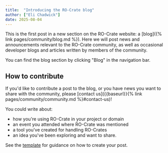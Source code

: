 ```yaml
---
title:  "Introducing the RO-Crate blog"
author: ["Eli Chadwick"]
date: 2025-08-04
---
```


This is the first post in a new section on the RO-Crate website: a [blog]({% link pages/community/blog.md %}). Here we will post news and announcements relevant to the RO-Crate community, as well as occasional developer blogs and articles written by members of the community. 

You can find the blog section by clicking "Blog" in the navigation bar.

## How to contribute

If you'd like to contribute a post to the blog, or you have news you want to share with the community, please [contact us]({{baseurl}}{% link pages/community/community.md %}#contact-us)!

You could write about:
* how you're using RO-Crate in your project or domain
* an event you attended where RO-Crate was mentioned
* a tool you've created for handling RO-Crates
* an idea you've been exploring and want to share.

See the [template](https://github.com/ResearchObject/ro-crate/blob/main/docs/_blog/.template.md) for guidance on how to create your post.
